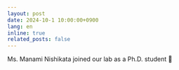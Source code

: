```yaml
---
layout: post
date: 2024-10-1 10:00:00+0900
lang: en
inline: true
related_posts: false
---
```


Ms. Manami Nishikata joined our lab as a Ph.D. student 🚀
